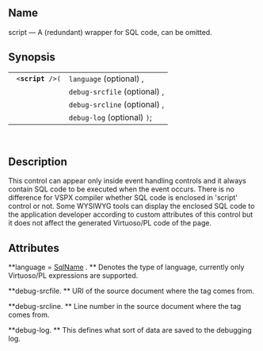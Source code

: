 <div>

<div>

</div>

<div>

## Name

script — A (redundant) wrapper for SQL code, can be omitted.

</div>

<div>

## Synopsis

<div>

|                        |                              |
|------------------------|------------------------------|
| ` <`**`script`**` />(` | `language` (optional) ,      |
|                        | `debug-srcfile` (optional) , |
|                        | `debug-srcline` (optional) , |
|                        | `debug-log` (optional) `)`;  |

<div>

 

</div>

</div>

</div>

<div>

## Description

This control can appear only inside event handling controls and it
always contain SQL code to be executed when the event occurs. There is
no difference for VSPX compiler whether SQL code is enclosed in 'script'
control or not. Some WYSIWYG tools can display the enclosed SQL code to
the application developer according to custom attributes of this control
but it does not affect the generated Virtuoso/PL code of the page.

</div>

<div>

## Attributes

**language =
<a href="vc_type_sqlname.html" class="link" title="SqlName">SqlName</a>
. ** Denotes the type of language, currently only Virtuoso/PL
expressions are supported.

**debug-srcfile. ** URI of the source document where the tag comes from.

**debug-srcline. ** Line number in the source document where the tag
comes from.

**debug-log. ** This defines what sort of data are saved to the
debugging log.

</div>

</div>

